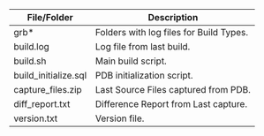 
File/Folder          | Description
---------------------|-------------
grb*                 | Folders with log files for Build Types.
build.log            | Log file from last build.
build.sh             | Main build script.
build_initialize.sql | PDB initialization script.
capture_files.zip    | Last Source Files captured from PDB.
diff_report.txt      | Difference Report from Last capture.
version.txt          | Version file.
